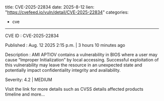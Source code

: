 
title: CVE-2025-22834
date: 2025-8-12
lien: "https://cvefeed.io/vuln/detail/CVE-2025-22834"
categories:
  - cve
---

CVE ID : CVE-2025-22834

Published :  Aug. 12
2025
2:15 p.m. | 3 hours
10 minutes ago

Description : AMI APTIOV contains a vulnerability in BIOS where a user may cause “Improper Initialization” by local accessing. Successful exploitation of this vulnerability may leave the resource in an unexpected state and potentially impact confidentiality
integrity
and availability.

Severity: 4.2 | MEDIUM

Visit the link for more details
such as CVSS details
affected products
timeline
and more...
